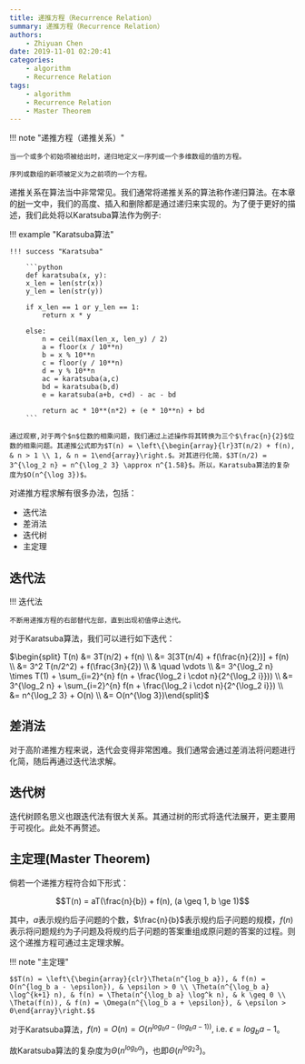 ```yaml
---
title: 递推方程（Recurrence Relation）
summary: 递推方程（Recurrence Relation）
authors:
    - Zhiyuan Chen
date: 2019-11-01 02:20:41
categories: 
    - algorithm
    - Recurrence Relation
tags:
    - algorithm
    - Recurrence Relation
    - Master Theorem
---
```


!!! note "递推方程（递推关系）"

    当一个或多个初始项被给出时，递归地定义一序列或一个多维数组的值的方程。

    序列或数组的新项被定义为之前项的一个方程。

递推关系在算法当中非常常见。我们通常将递推关系的算法称作递归算法。在本章的[树](../tree)一文中，我们的高度、插入和删除都是通过递归来实现的。为了便于更好的描述，我们此处将以Karatsuba算法作为例子:

!!! example "Karatsuba算法"

    !!! success "Karatsuba"

        ```python
        def karatsuba(x, y):
        x_len = len(str(x))
        y_len = len(str(y))

        if x_len == 1 or y_len == 1:
            return x * y

        else:
            n = ceil(max(len_x, len_y) / 2)
            a = floor(x / 10**n)
            b = x % 10**n
            c = floor(y / 10**n)
            d = y % 10**n
            ac = karatsuba(a,c)
            bd = karatsuba(b,d)
            e = karatsuba(a+b, c+d) - ac - bd

            return ac * 10**(n*2) + (e * 10**n) + bd
        ```
    
    通过观察,对于两个$n$位数的相乘问题，我们通过上述操作将其转换为三个$\frac{n}{2}$位数的相乘问题。其递推公式即为$T(n) = \left\{\begin{array}{lr}3T(n/2) + f(n), & n > 1 \\ 1, & n = 1\end{array}\right.$。对其进行化简，$3T(n/2) = 3^{\log_2 n} = n^{\log_2 3} \approx n^{1.58}$。所以，Karatsuba算法的复杂度为$O(n^{\log 3})$。

对递推方程求解有很多办法，包括：

+ 迭代法
+ 差消法
+ 迭代树
+ 主定理

## 迭代法

!!! 迭代法

    不断用递推方程的右部替代左部，直到出现初值停止迭代。

对于Karatsuba算法，我们可以进行如下迭代：

$\begin{split} T(n) &= 3T(n/2) + f(n) \\ &= 3[3T(n/4) + f(\frac{n}{2})] + f(n) \\ &= 3^2 T(n/2^2) + f(\frac{3n}{2}) \\ & \quad \vdots \\ &= 3^{\log_2 n} \times T(1) + \sum_{i=2}^{n} f(n + \frac{\log_2 i \cdot n}{2^{\log_2 i}})) \\ &= 3^{\log_2 n} + \sum_{i=2}^{n} f(n + \frac{\log_2 i \cdot n}{2^{\log_2 i}}) \\ &= n^{\log_2 3} + O(n) \\ &= O(n^{\log 3})\end{split}$

## 差消法

对于高阶递推方程来说，迭代会变得非常困难。我们通常会通过差消法将问题进行化简，随后再通过迭代法求解。

## 迭代树

迭代树顾名思义也跟迭代法有很大关系。其通过树的形式将迭代法展开，更主要用于可视化。此处不再赘述。

## 主定理(Master Theorem)

倘若一个递推方程符合如下形式：

$$T(n) = aT(\frac{n}{b}) + f(n), (a \geq 1, b \ge 1)$$

其中，$a$表示规约后子问题的个数，$\frac{n}{b}$表示规约后子问题的规模，$f(n)$表示将问题规约为子问题及将规约后子问题的答案重组成原问题的答案的过程。则这个递推方程可通过主定理求解。

!!! note "主定理"

    $$T(n) = \left\{\begin{array}{clr}\Theta(n^{log_b a}), & f(n) = O(n^{log_b a - \epsilon}), & \epsilon > 0 \\ \Theta(n^{\log_b a} \log^{k+1} n), & f(n) = \Theta(n^{\log_b a} \log^k n), & k \geq 0 \\ \Theta(f(n)), & f(n) = \Omega(n^{\log_b a + \epsilon}), & \epsilon > 0\end{array}\right.$$

对于Karatsuba算法，$f(n) = O(n) = O(n^{log_b a - (log_b a - 1))}, \ \text{i.e.} \ \epsilon = log_b a - 1$。

故Karatsuba算法的复杂度为$\Theta(n^{log_b a})$，也即$\Theta(n^{log_2 3})$。
